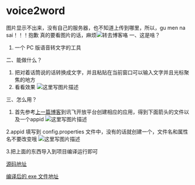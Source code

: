 # voice2word

图片显示不出来，没有自己的服务器，也不知道上传到哪里，所以，gu men na sai！！！抱歉
真的要看图片的话，麻烦![转去博客](https://blog.csdn.net/ocp114/article/details/81912366)咯
一、这是啥？

 1. 一个 PC 版语音转文字的工具

二、能做什么？

 1. 把对着话筒说的话转换成文字，并且粘贴在当前窗口可以输入文字并且光标聚焦的地方
 2. 看看效果
![这里写图片描述](https://img-blog.csdn.net/20180821180555829?watermark/2/text/aHR0cHM6Ly9ibG9nLmNzZG4ubmV0L29jcDExNA==/font/5a6L5L2T/fontsize/400/fill/I0JBQkFCMA==/dissolve/70)
 
三、怎么用？
	 
 1. 首先参考[上一篇博客](https://blog.csdn.net/ocp114/article/details/81911041)到讯飞开放平台创建相应的应用，得到下面箭头的文件以及一个appid
 ![这里写图片描述](https://img-blog.csdn.net/20180821180933573?watermark/2/text/aHR0cHM6Ly9ibG9nLmNzZG4ubmV0L29jcDExNA==/font/5a6L5L2T/fontsize/400/fill/I0JBQkFCMA==/dissolve/70)

 2.appid 填写到 config.properties 文件中，没有的话就创建一个，文件名和属性名不要改变哦
	 ![这里写图片描述](https://img-blog.csdn.net/20180821181205754?watermark/2/text/aHR0cHM6Ly9ibG9nLmNzZG4ubmV0L29jcDExNA==/font/5a6L5L2T/fontsize/400/fill/I0JBQkFCMA==/dissolve/70)
	 
 3.把上面的东西导入到项目编译运行即可
	
[源码地址](https://github.com/wongtp/voice2word)

[编译后的 exe 文件地址](https://download.csdn.net/download/ocp114/10618249)
